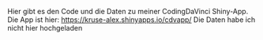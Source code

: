 Hier gibt es den Code und die Daten zu meiner CodingDaVinci Shiny-App.
Die App ist hier: https://kruse-alex.shinyapps.io/cdvapp/
Die Daten habe ich nicht hier hochgeladen
